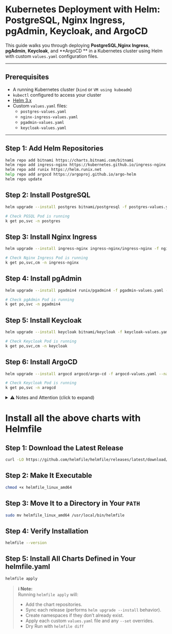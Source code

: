 # Kubernetes Deployment with Helm: PostgreSQL, Nginx Ingress, pgAdmin, Keycloak, and ArgoCD

This guide walks you through deploying **PostgreSQL**,**Nginx Ingress**, **pgAdmin**, **Keycloak**, and **ArgoCD
**  in a Kubernetes cluster using Helm with custom `values.yaml` configuration files.

---

## Prerequisites

- A running Kubernetes cluster (`kind` or `VM using kubeadm`)
- `kubectl` configured to access your cluster
- [Helm 3.x](https://helm.sh/docs/intro/install/)
- Custom `values.yaml` files:
  - `postgres-values.yaml`
  - `nginx-ingress-values.yaml`
  - `pgadmin-values.yaml`
  - `keycloak-values.yaml`
---

## Step 1: Add Helm Repositories

```bash
helm repo add bitnami https://charts.bitnami.com/bitnami
helm repo add ingress-nginx https://kubernetes.github.io/ingress-nginx
helm repo add runix https://helm.runix.net
help repo add argocd https://argoproj.github.io/argo-helm
helm repo update
```

## Step 2: Install PostgreSQL

```bash
helm upgrade --install postgres bitnami/postgresql -f postgres-values.yaml --namespace postgres --create-namespace

# Check PGSQL Pod is running
k get po,svc -n postgres
```

## Step 3: Install Nginx Ingress

```bash
helm upgrade --install ingress-nginx ingress-nginx/ingress-nginx -f nginx-ingress-values.yaml --set tcp.5432="postgres/postgresql:5432" --namespace ingress-nginx --create-namespace

# Check Nginx Ingress Pod is running
k get po,svc,cm -n ingress-nginx
```

## Step 4: Install pgAdmin

```bash
helm upgrade --install pgadmin4 runix/pgadmin4 -f pgadmin-values.yaml --namespace pgadmin4 --create-namespace

# Check pgAdmin Pod is running
k get po,svc -n pgadmin4
```

## Step 5: Install Keycloak

```bash
helm upgrade --install keycloak bitnami/keycloak -f keycloak-values.yaml --namespace keycloak --create-namespace

# Check Keycloak Pod is running
k get po,svc,cm -n keycloak
```

## Step 6: Install ArgoCD

```bash
helm upgrade --install argocd argocd/argo-cd -f argocd-values.yaml --namespace argocd --create-namespace

# Check Keycloak Pod is running
k get po,svc -n arogcd
```

<details>

<summary>⚠️ Notes and Attention (click to expand)</summary>

- ✅ **My set-up is 3 Virtual nodes using vagrant**: Check [this](https://github.com/techiescamp/vagrant-kubeadm-kubernetes/tree/main)

- ✅ **Pass TCP port to Nginx Ingress during installation**: Nginx Ingress Chart does not respect tcp port in values file
(read [this](https://github.com/kubernetes/ingress-nginx/blob/main/docs/user-guide/exposing-tcp-udp-services.md) and [this](https://github.com/kubernetes/ingress-nginx/blob/main/charts/ingress-nginx/values.yaml#L1218))

```bash
tcp:
  "5432": "<postgres-namespace>/<postgres-service>:5432"
```

Error you will get if you define tcp block in values.yaml file

```bash
Error: INSTALLATION FAILED: 3 errors occurred:
* ConfigMap in version "v1" cannot be handled as a ConfigMap: json: cannot unmarshal object into Go struct field ConfigMap.data of type string
* Service in version "v1" cannot be handled as a Service: json: cannot unmarshal string into Go struct field ServicePort.spec.ports.port of type int32
* Deployment in version "v1" cannot be handled as a Deployment: json: cannot unmarshal string into Go struct field ContainerPort.spec.template.spec.containers.ports.containerPort of type int32
```
- ✅ **Keycloak throws Error**: Keycloak Bitnami Chart (read [this](https://github.com/keycloak/keycloak/issues/33330) and [this](https://github.com/keycloak/keycloak/issues/30471))

I have added all the respective headers. Not sure what is missing.

- ✅ **Kind Cluster**: If you're using Kind Cluster then you can use Metallb to expose your Nginx Ingress. (Check [this](https://metallb.universe.tf/installation/#installation-with-helm)). It comes up with its own complexity.

- ✅ **pgAdmin Ingress issue**: Nginx Ingress does not respect proper redirect for `/pgamin4` when you use NodePort for Nginx Ingress. \
Hit `http://<nginx-ingress-node-ip>:32080/pgadmin4` \
Upon entering logging details it redirects back to `http://<nginx-ingress-node-ip>/pgadmin4`. Port is missing. Try to add the port and it works. \
Also tried to add PGSQL DB details via pgadmin-values.yaml in `server` block (read [this](https://github.com/rowanruseler/helm-charts/blob/main/charts/pgadmin4/values.yaml#L100)) but it failed.

- ✅ **Secret Management**: Secrets can be managed via External Secrets Operator (for AWS).

</details>

# Install all the above charts with Helmfile

## Step 1: Download the Latest Release

```bash
curl -LO https://github.com/helmfile/helmfile/releases/latest/download/helmfile_linux_amd64
```

## Step 2: Make It Executable
```bash
chmod +x helmfile_linux_amd64
```

## Step 3: Move It to a Directory in Your `PATH`
```bash
sudo mv helmfile_linux_amd64 /usr/local/bin/helmfile
```

## Step 4: Verify Installation
```bash
helmfile --version
```

## Step 5: Install All Charts Defined in Your helmfile.yaml
```bash
helmfile apply
```
> **ℹ️ Note:**  
> Running `helmfile apply` will:
>
> - Add the chart repositories.
> - Sync each release (performs `helm upgrade --install` behavior).
> - Create namespaces if they don’t already exist.
> - Apply each custom `values.yaml` file and any `--set` overrides.
> - Dry Run with `helmfile diff`